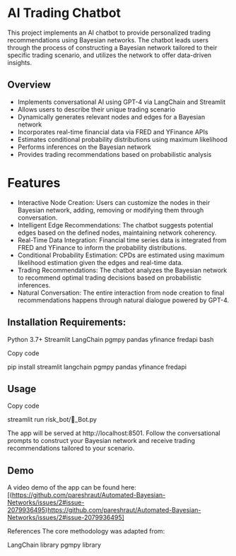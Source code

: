 # AI Trading Chatbot

This project implements an AI chatbot to provide personalized trading recommendations using Bayesian networks. The chatbot leads users through the process of constructing a Bayesian network tailored to their specific trading scenario, and utilizes the network to offer data-driven insights.

## Overview
- Implements conversational AI using GPT-4 via LangChain and Streamlit
- Allows users to describe their unique trading scenario
- Dynamically generates relevant nodes and edges for a Bayesian network
- Incorporates real-time financial data via FRED and YFinance APIs
- Estimates conditional probability distributions using maximum likelihood
- Performs inferences on the Bayesian network
- Provides trading recommendations based on probabilistic analysis

# Features
- Interactive Node Creation: Users can customize the nodes in their Bayesian network, adding, removing or modifying them through conversation.
- Intelligent Edge Recommendations: The chatbot suggests potential edges based on the defined nodes, maintaining network coherency.
- Real-Time Data Integration: Financial time series data is integrated from FRED and YFinance to inform the probability distributions.
- Conditional Probability Estimation: CPDs are estimated using maximum likelihood estimation given the edges and real-time data.
- Trading Recommendations: The chatbot analyzes the Bayesian network to recommend optimal trading decisions based on probabilistic inferences.
- Natural Conversation: The entire interaction from node creation to final recommendations happens through natural dialogue powered by GPT-4.


## Installation Requirements:

Python 3.7+
Streamlit
LangChain
pgmpy
pandas
yfinance
fredapi
bash

Copy code

pip install streamlit langchain pgmpy pandas yfinance fredapi

## Usage
Copy code

streamlit run risk_bot/🤖_Bot.py

The app will be served at http://localhost:8501. Follow the conversational prompts to construct your Bayesian network and receive trading recommendations tailored to your scenario.

## Demo
A video demo of the app can be found here: [(https://github.com/pareshraut/Automated-Bayesian-Networks/issues/2#issue-2079936495)https://github.com/pareshraut/Automated-Bayesian-Networks/issues/2#issue-2079936495]

References
The core methodology was adapted from:

LangChain library
pgmpy library
